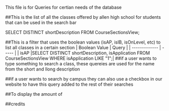 This file is for Queries for certian needs of the database

##This is the list of all the classes offered by allen high school for students that can be used in the search bar

SELECT DISTINCT shortDescription FROM CourseSectionsView;


##This is a filter that uses the boolean values (isAP, isIB, isOnLevel, etc) to list all classes in a certain section
| Boolean Value | Query |
| ------------- | ----- |
| isAP          |SELECT DISTINCT shortDescription, isApplication FROM CourseSectionsView WHERE isApplication LIKE "1";| 
##if a user wants to type something to search a class, these quereies are used for the name from the short and llong description

##if a user wants to search by campus they can also use a checkbox in our website to have this query added to the rest of their searches

##To display the amount of

##credits
